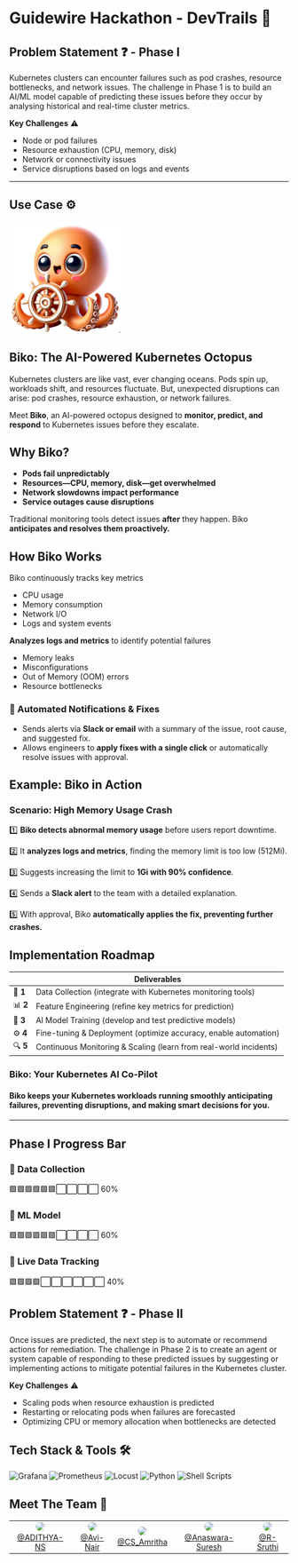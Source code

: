 # Guidewire Hackathon - DevTrails 🚀


Problem Statement ❓ - Phase I
---
Kubernetes clusters can encounter failures such as pod crashes, resource bottlenecks, and network issues. The
challenge in Phase 1 is to build an AI/ML model capable of predicting these issues before they occur by analysing
historical and real-time cluster metrics.

**Key Challenges** ⚠️
- Node or pod failures
- Resource exhaustion (CPU, memory, disk)
- Network or connectivity issues
- Service disruptions based on logs and events
  
---
## Use Case ⚙️

<img src="images/biko.png" alt="Biko" width="200">

## Biko: The AI-Powered Kubernetes Octopus
Kubernetes clusters are like vast, ever changing oceans. Pods spin up, workloads shift, and resources fluctuate. But, unexpected disruptions can arise: pod crashes, resource exhaustion, or network failures.

Meet **Biko**, an AI-powered octopus designed to **monitor, predict, and respond** to Kubernetes issues before they escalate.

## Why Biko?

-  **Pods fail unpredictably**
-  **Resources—CPU, memory, disk—get overwhelmed**
-  **Network slowdowns impact performance**
-  **Service outages cause disruptions**

Traditional monitoring tools detect issues **after** they happen. Biko **anticipates and resolves them proactively.**

## How Biko Works 
Biko continuously tracks key metrics 
- CPU usage
- Memory consumption
- Network I/O
- Logs and system events

**Analyzes logs and metrics** to identify potential failures 
- Memory leaks
- Misconfigurations
- Out of Memory (OOM) errors
- Resource bottlenecks

### 📩 Automated Notifications & Fixes
- Sends alerts via **Slack or email** with a summary of the issue, root cause, and suggested fix.
- Allows engineers to **apply fixes with a single click** or automatically resolve issues with approval.


## Example: Biko in Action
### Scenario: High Memory Usage Crash
1️⃣ **Biko detects abnormal memory usage** before users report downtime.

2️⃣ It **analyzes logs and metrics**, finding the memory limit is too low (512Mi).

3️⃣ Suggests increasing the limit to **1Gi with 90% confidence**.

4️⃣ Sends a **Slack alert** to the team with a detailed explanation.

5️⃣ With approval, Biko **automatically applies the fix, preventing further crashes.**


## Implementation Roadmap
|  | Deliverables |
|-------|-------------|
| 🚀 **1** | Data Collection (integrate with Kubernetes monitoring tools) |
| 📊 **2** | Feature Engineering (refine key metrics for prediction) |
| 🧠 **3** | AI Model Training (develop and test predictive models) |
| ⚙️ **4** | Fine-tuning & Deployment (optimize accuracy, enable automation) |
| 🔍 **5** | Continuous Monitoring & Scaling (learn from real-world incidents) |

### Biko: Your Kubernetes AI Co-Pilot
#### Biko **keeps your Kubernetes workloads running smoothly anticipating failures, preventing disruptions, and making smart decisions for you.**
---
Phase I Progress Bar 
---  
### 📌 Data Collection 
🟩🟩🟩🟩🟩🟩⬜⬜⬜⬜  60%   

### 📌 ML Model 
🟩🟩🟩🟩🟩🟩⬜⬜⬜⬜  60% 

### 📌 Live Data Tracking  
🟩🟩🟩🟩⬜⬜⬜⬜⬜⬜  40% 




Problem Statement ❓ - Phase II
---
Once issues are predicted, the next step is to automate or recommend actions for remediation. The challenge in Phase
2 is to create an agent or system capable of responding to these predicted issues by suggesting or implementing actions
to mitigate potential failures in the Kubernetes cluster.

**Key Challenges** ⚠️
- Scaling pods when resource exhaustion is predicted
- Restarting or relocating pods when failures are forecasted
- Optimizing CPU or memory allocation when bottlenecks are detected


## Tech Stack & Tools 🛠️

  <p>
    <img src="https://cdn.jsdelivr.net/gh/devicons/devicon/icons/grafana/grafana-original.svg" alt="Grafana" width="60"/>
    <img src="https://cdn.jsdelivr.net/gh/devicons/devicon/icons/prometheus/prometheus-original.svg" alt="Prometheus" width="60"/>
    <img src="https://locust.io/static/img/logo.png" alt="Locust" width="170"/>
    <img src="https://cdn.jsdelivr.net/gh/devicons/devicon/icons/python/python-original.svg" alt="Python" width="60"/>
    <img src="https://upload.wikimedia.org/wikipedia/commons/4/4b/Bash_Logo_Colored.svg" alt="Shell Scripts" width="60"/>
  </p>


## Meet The Team 👥

<div align="center">
  <table>
    <tr>
      <td align="center">
        <a href="https://github.com/ADITHYA-NS">
          <img src="https://github.com/ADITHYA-NS.png" width="150" style="border-radius:10px;"><br>
          @ADITHYA-NS
        </a>
      </td>
      <td align="center">
        <a href="https://github.com/Avi-Nair">
          <img src="https://github.com/Avi-Nair.png" width="150" style="border-radius:10px;"><br>
          @Avi-Nair
        </a>
      </td>
      <td align="center">
        <a href="https://github.com/CS-Amritha">
          <img src="https://github.com/CS-Amritha.png" width="150" style="border-radius:10px;"><br>
          @CS_Amritha
        </a>
      </td>
      <td align="center">
        <a href="https://github.com/Anaswara-Suresh">
          <img src="https://github.com/Anaswara-Suresh.png" width="150" style="border-radius:10px;"><br>
          @Anaswara-Suresh
        </a>
      </td>
      <td align="center">
        <a href="https://github.com/R-Sruthi">
          <img src="https://github.com/R-Sruthi.png" width="150" style="border-radius:10px;"><br>
          @R-Sruthi
        </a>
      </td>
    </tr>
  </table>
</div>

